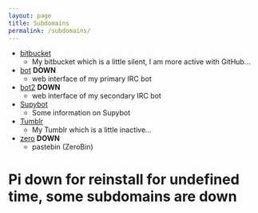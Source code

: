 ```yaml
---
layout: page
title: Subdomains
permalink: /subdomains/
---
```


* [bitbucket](https://bitbucket.mikaela.info)
    * My bitbucket which is a little silent, I am more active with GitHub…
* [bot](https://bot.mikaela.info) **DOWN**
    * web interface of my primary IRC bot
* [bot2](https://bot2.mikaela.info) **DOWN**
    * web interface of my secondary IRC bot
* [Supybot](https://supybot.mikaela.info)
    * Some information on Supybot
* [Tumblr](https://tumblr.mikaela.info)
    * My Tumblr which is a little inactive…
* [zero](https://zero.mikaela.info) **DOWN**
    * pastebin (ZeroBin)

# Pi down for reinstall for undefined time, some subdomains are down
